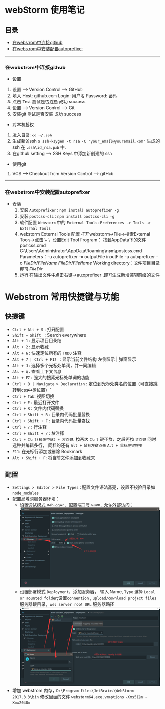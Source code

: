 # webStorm 使用笔记
## 目录
  + [在webstrom中连接github](#在webstrom中连接github)
  + [在webstrom中安装配置autoprefixer](#在webstrom中安装配置autoprefixer)

-------------------

### 在webstrom中连接github
+ 设置
 1. 设置 --> Version Control --> GitHub
 2. 填入 Host: github.com  Login: 用户名  Password: 密码
 3. 点击 Test 测试是否连通  成功 success
 4. 设置 --> Version Control --> Git 
 5. 安装git  测试是否安装 成功 success
+ 对本机授权
 1. 进入目录: `cd ~/.ssh` 
 2. 生成新的ssh `$ ssh-keygen -t rsa -C "your_email@youremail.com"`  生成的ssh 在 `.ssh\id_rsa.pub` 中.
 3. 在github setting --> SSH Keys 中添加新创建的 ssh
+ 使用git
 1. VCS --> Checkout from Version Control --> gitHub

 -------------

 ### 在webstrom中安装配置autoprefixer

 + 安装
    1. 安装 `Autoprefixer` : `npm install autoprefixer -g`
    2. 安装 `postcss-cli` : `npm install postcss-cli -g`
    3. 软件配置 `Webstorm` 中的 `External Tools`:
        `Preferences -> Tools -> External Tools`
    4. webstorm External Tools 配置
      打开webstorm->File->搜索External Tools->点击‘+’，设置Edit Tool
      Program： 找到AppData下的文件postcss.cmd
        C:\Users\Administrator\AppData\Roaming\npm\postcss.cmd
      Parameters：-u autoprefixer -o outputFile inputFile
         -u autoprefixer -o $FileDir$/$FileName$  $FileDir$/$FileName$
      Working directory：文件项目目录即可
         $FileDir$
    5. 运行
     在输出文件中点击右键->autoprefixer ,即可生成新增兼容前缀的文件

# Webstrom 常用快捷键与功能

## 快捷键

+ `Ctrl + Alt + S` : 打开配置
+  `Shift + Shift ` : Search everywhere
+ `Alt + 1` : 显示项目目录结
+ `Alt + 2` : 显示收藏
+ `Alt + 6` : 快速定位所有的 `TODO` 注释
+ `Alt + 7 | Ctrl + F12 ` : 显示当前文件结构 左侧显示 | 弹窗显示
+ `Alt + J` : 选择多个光标处单词，并一同编辑
+ `Alt + Q` : 查看上下文信息
+ `Alt + F7` : 强大的搜索光标处单词的功能
+ `Ctrl + B | Navigate > Declaration` : 定位到光标处类名的位置（可直接跳转到css中类位置）`
+ `Ctrl + Tab`: 视图切换
+ `Ctrl + E` : 最近打开文件
+ `Ctrl + R` : 文件内代码替换
+ `Ctrl + Shift + R` : 目录内代码批量替换
+ `Ctrl + Shift + F` : 目录内代码批量查找
+ `Ctrl + /` : 行注释
+ `Ctrl + Shift + /` : 块注释
+ `Ctrl + Ctrl(按住不放) + 方向键`: 按两次 `Ctrl` 键不放，之后再按 `方向键` 同时选种并编辑多行， 同样的还有 `Alt + 鼠标左键点击` `Alt + 鼠标左键拖拽`
+ `F11`: 在光标行添加或删除 Bookmark
+ `Alt + Shift + F`: 将当前文件添加到收藏夹

## 配置

+ `Settings > Editor > File Types` : 配置文件语法高亮，设置不校验目录如 `node_modules `
+ 配置局域网服务器环境：
  - 设置调试模式 `Debugger`，配置端口号 `8080` , 允许外部访问；
   ![Debugger配置](./images/debugger-setting.png)
  - 设置部署模式 `Deployment`，添加服务器， 输入 Name, `Type` 选择 `Local or mounted folder`;设置`connention` , `upload/download project files` 服务器跟目录，`web server root URL` 服务器路径
   ![Deployment](./images/deployment-setting.png)
+ 增加 webstrom 内存，`D:\Program Files\JetBrains\WebStorm 2017.3.3\bin` 修改里面的文件 `webstorm64.exe.vmoptions` `-Xms512m -Xmx2048m`